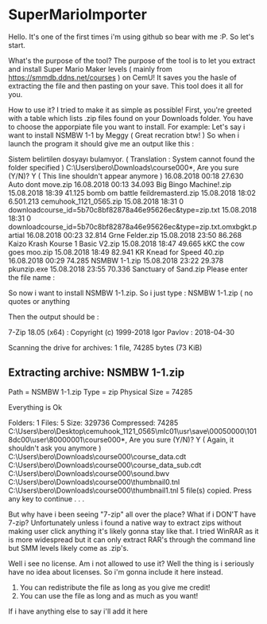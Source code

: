 # SuperMarioImporter

Hello. It's one of the first times i'm using github so bear with me :P. So let's start. 

What's the purpose of the tool?
The purpose of the tool is to let you extract and install Super Mario Maker levels ( mainly from https://smmdb.ddns.net/courses ) on CemU! It saves you the hasle of extracting the file and then pasting on your save. This tool does it all for you.

How to use it?
I tried to make it as simple as possible! First, you're greeted with a table which lists .zip files found on your Downloads folder. You have to choose the apporpiate file you want to install. For example: Let's say i want to install NSMBW 1-1 by Meggy ( Great recration btw! ) So when i launch the program it should give me an output like this :

Sistem belirtilen dosyayı bulamıyor. ( Translation : System cannot found the folder specified )
C:\Users\bero\Downloads\course000\*, Are you sure (Y/N)? Y ( This line shouldn't appear anymore )
16.08.2018  00:18            27.630 Auto dont move.zip
16.08.2018  00:13            34.093 Big Bingo Machine!.zip
15.08.2018  18:39            41.125 bomb om battle feildremasterd.zip
15.08.2018  18:02         6.501.213 cemuhook_1121_0565.zip
15.08.2018  18:31                 0 downloadcourse_id=5b70c8bf82878a46e95626ec&type=zip.txt
15.08.2018  18:31                 0 downloadcourse_id=5b70c8bf82878a46e95626ec&type=zip.txt.omxbgkt.partial
16.08.2018  00:23            32.814 Grne Felder.zip
15.08.2018  23:50            86.268 Kaizo Krash Kourse 1  Basic V2.zip
15.08.2018  18:47            49.665 kKC the cow goes moo.zip
15.08.2018  18:49            82.941 KR Knead for Speed 40.zip
16.08.2018  00:29            74.285 NSMBW 1-1.zip
15.08.2018  23:22            29.378 pkunzip.exe
15.08.2018  23:55            70.336 Sanctuary of Sand.zip
Please enter the file name :

So now i want to install NSMBW 1-1.zip. So i just type : NSMBW 1-1.zip ( no quotes or anything 

Then the output should be :

7-Zip 18.05 (x64) : Copyright (c) 1999-2018 Igor Pavlov : 2018-04-30

Scanning the drive for archives:
1 file, 74285 bytes (73 KiB)

Extracting archive: NSMBW 1-1.zip
--
Path = NSMBW 1-1.zip
Type = zip
Physical Size = 74285

Everything is Ok

Folders: 1
Files: 5
Size:       329736
Compressed: 74285
C:\Users\bero\Desktop\cemuhook_1121_0565\mlc01\usr\save\00050000\1018dc00\user\80000001\course000\*, Are you sure (Y/N)? Y ( Again, it shouldn't ask you anymore )
C:\Users\bero\Downloads\course000\course_data.cdt
C:\Users\bero\Downloads\course000\course_data_sub.cdt
C:\Users\bero\Downloads\course000\sound.bwv
C:\Users\bero\Downloads\course000\thumbnail0.tnl
C:\Users\bero\Downloads\course000\thumbnail1.tnl
        5 file(s) copied.
Press any key to continue . . .

But why have i been seeing "7-zip" all over the place? What if i DON'T have 7-zip?
Unfortunately unless i found a native way to extract zips without making user click anything it's likely gonna stay like that. I tried WinRAR as it is more widespread but it can only extract RAR's through the command line but SMM levels likely come as .zip's.

Well i see no license. Am i not allowed to use it?
Well the thing is i seriously have no idea about licenses. So i'm gonna include it here instead.

1) You can redistribute the file as long as you give me credit!
2) You can use the file as long and as much as you want!

If i have anything else to say i'll add it here
